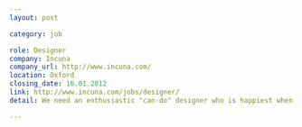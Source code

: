 ```yaml
---
layout: post

category: job

role: Designer
company: Incuna
company_url: http://www.incuna.com/
location: Oxford
closing_date: 16.01.2012
link: http://www.incuna.com/jobs/designer/
detail: We need an enthusiastic "can-do" designer who is happiest when designing and passionate about user interfaces and great user experience.

---
```

